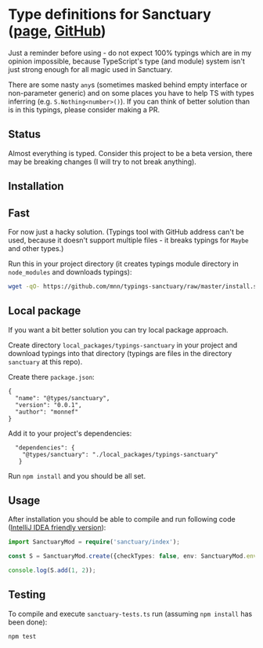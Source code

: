 Type definitions for Sanctuary ([page](https://sanctuary.js.org/), [GitHub](https://github.com/sanctuary-js/sanctuary))
====================================================

Just a reminder before using - do not expect 100% typings which are in my opinion impossible, because TypeScript's type (and module) system isn't just strong enough for all magic used in Sanctuary.

There are some nasty `any`s (sometimes masked behind empty interface or non-parameter generic) and on some places you have to help TS with types inferring (e.g. `S.Nothing<number>()`).  If you can think of better solution than is in this typings, please consider making a PR.

Status
-----

Almost everything is typed. Consider this project to be a beta version, there may be breaking changes (I will try to not break anything).

Installation
-----------

Fast
----

For now just a hacky solution. (Typings tool with GitHub address can't be used, because it doesn't support multiple files - it breaks typings for `Maybe` and other types.)

Run this in your project directory (it creates typings module directory in `node_modules` and downloads typings):

```bash
wget -qO- https://github.com/mnn/typings-sanctuary/raw/master/install.sh | bash -s
```

Local package
----------

If you want a bit better solution you can try local package approach.

Create directory `local_packages/typings-sanctuary` in your project and download typings into that directory (typings are files in the directory `sanctuary` at this repo). 

Create there `package.json`:
```
{
  "name": "@types/sanctuary",
  "version": "0.0.1",
  "author": "monnef"
}
```

Add it to your project's dependencies:

```
  "dependencies": {
    "@types/sanctuary": "./local_packages/typings-sanctuary"
   }
```

Run `npm install` and you should be all set.

Usage
----

After installation you should be able to compile and run following code ([IntelliJ IDEA friendly version](blob/master/docs/idea_friendly.md)):

```ts
import SanctuaryMod = require('sanctuary/index');

const S = SanctuaryMod.create({checkTypes: false, env: SanctuaryMod.env});

console.log(S.add(1, 2));
```

Testing
------

To compile and execute `sanctuary-tests.ts` run (assuming `npm install` has been done):

```bash
npm test
```

